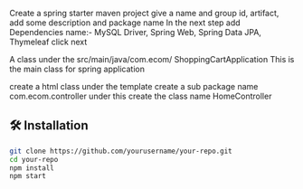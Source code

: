 

Create a spring starter maven project give a name and group id, artifact, add some description and package name 
In the next step add Dependencies name:- MySQL Driver, Spring Web, Spring Data JPA, Thymeleaf click next

A class under the src/main/java/com.ecom/ ShoppingCartApplication This is the main class for spring application

create a html class under the template 
create a sub package name com.ecom.controller under this create the class name HomeController





## 🛠️ Installation

```bash
git clone https://github.com/yourusername/your-repo.git
cd your-repo
npm install
npm start
